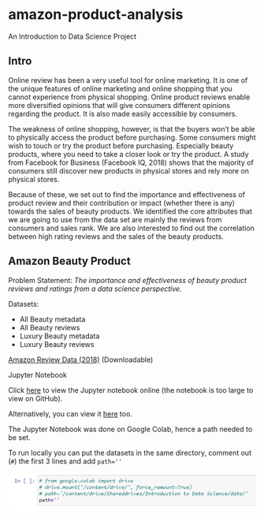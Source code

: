# amazon-product-analysis
An Introduction to Data Science Project

## Intro
Online review has been a very useful tool for online marketing. It is one of the unique features of online marketing and online shopping that you cannot experience from physical shopping. Online product reviews enable more diversified opinions that will give consumers different opinions regarding the product. It is also made easily accessible by consumers. 

The weakness of online shopping, however, is that the buyers won’t be able to physically access the product before purchasing. Some consumers might wish to touch or try
the product before purchasing. Especially beauty products, where you need to take a closer look or try the product. A study from Facebook for Business (Facebook IQ, 2018) shows that the majority of consumers still discover new products in physical stores and rely more on physical stores. 

Because of these, we set out to find the importance and effectiveness of product review and their contribution or impact (whether there is any) towards the sales of beauty
products. We identified the core attributes that we are going to use from the data set are mainly the reviews from consumers and sales rank. We are also interested to find out the correlation between high rating reviews and the sales of the beauty products.

## Amazon Beauty Product

Problem Statement:
*The importance and effectiveness of beauty product reviews and ratings from a data science perspective.*

Datasets:
- All Beauty metadata
- All Beauty reviews
- Luxury Beauty metadata
- Luxury Beauty reviews

[Amazon Review Data (2018)](http://deepyeti.ucsd.edu/jianmo/amazon/index.html) (Downloadable)



Jupyter Notebook

Click [here](https://nbviewer.jupyter.org/github/BingQuanChua/amazon-product-analysis/blob/main/Amazon%20Beauty%20Product.ipynb) to view the Jupyter notebook online (the notebook is too large to view on GitHub).

Alternatively, you can view it [here](https://bingquanchua.github.io/amazon-product-analysis/) too.

The Jupyter Notebook was done on Google Colab, hence a path needed to be set. 

To run locally you can put the datasets in the same directory, comment out (`#`) the first 3 lines and add `path=''`

![Set local path](https://github.com/BingQuanChua/amazon-product-analysis/blob/main/img/setpath.PNG?raw=true)






